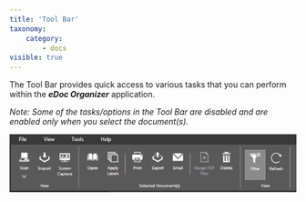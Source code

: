 ```yaml
---
title: 'Tool Bar'
taxonomy:
    category:
        - docs
visible: true
---
```


The Tool Bar provides quick access to various tasks that you can perform within the _**eDoc Organizer**_ application.

_Note: Some of the tasks/options in the Tool Bar are disabled and are enabled only when you select the document(s)._

![](2018-03-24_11h28_37.png)
